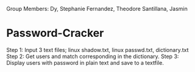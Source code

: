 Group Members:
Dy, Stephanie
Fernandez, Theodore
Santillana, Jasmin

# Password-Cracker
Step 1: Input 3 text files; linux shadow.txt, linux passwd.txt, dictionary.txt
Step 2: Get users and match corresponding in the dictionary.
Step 3: Display users with password in plain text and save to a textfile.
